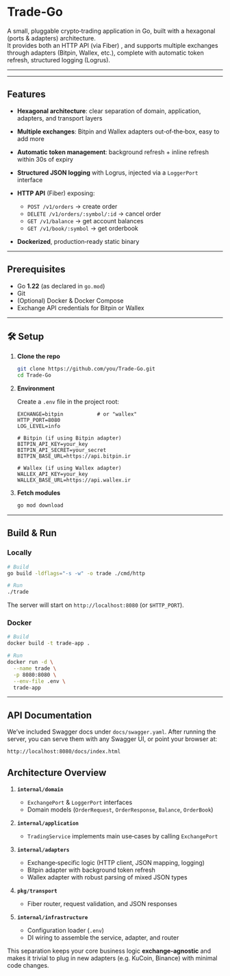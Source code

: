 # Trade-Go

A small, pluggable crypto‐trading application in Go, built with a hexagonal (ports & adapters) architecture.  
It provides both an HTTP API (via Fiber) , and supports multiple exchanges through adapters (Bitpin, Wallex, etc.), complete with automatic token refresh, structured logging (Logrus).

---


---

## Features

* **Hexagonal architecture**: clear separation of domain, application, adapters, and transport layers
* **Multiple exchanges**: Bitpin and Wallex adapters out‑of‑the‑box, easy to add more
* **Automatic token management**: background refresh + inline refresh within 30s of expiry
* **Structured JSON logging** with Logrus, injected via a `LoggerPort` interface
* **HTTP API** (Fiber) exposing:

  * `POST /v1/orders` → create order
  * `DELETE /v1/orders/:symbol/:id` → cancel order
  * `GET /v1/balance` → get account balances
  * `GET /v1/book/:symbol` → get orderbook
* **Dockerized**, production‑ready static binary

---

## Prerequisites

* Go **1.22** (as declared in `go.mod`)
* Git
* (Optional) Docker & Docker Compose
* Exchange API credentials for Bitpin or Wallex

---

## 🛠️ Setup

1. **Clone the repo**

   ```bash
   git clone https://github.com/you/Trade-Go.git
   cd Trade-Go
   ```

2. **Environment**

   Create a `.env` file in the project root:

   ```dotenv
   EXCHANGE=bitpin           # or "wallex"
   HTTP_PORT=8080
   LOG_LEVEL=info

   # Bitpin (if using Bitpin adapter)
   BITPIN_API_KEY=your_key
   BITPIN_API_SECRET=your_secret
   BITPIN_BASE_URL=https://api.bitpin.ir

   # Wallex (if using Wallex adapter)
   WALLEX_API_KEY=your_key
   WALLEX_BASE_URL=https://api.wallex.ir
   ```

3. **Fetch modules**

   ```bash
   go mod download
   ```

---

## Build & Run

### Locally

```bash
# Build
go build -ldflags="-s -w" -o trade ./cmd/http

# Run
./trade
```

The server will start on `http://localhost:8080` (or `$HTTP_PORT`).

### Docker

```bash
# Build
docker build -t trade-app .

# Run
docker run -d \
  --name trade \
  -p 8080:8080 \
  --env-file .env \
  trade-app
```

---

## API Documentation

We’ve included Swagger docs under `docs/swagger.yaml`. After running the server, you can serve them with any Swagger UI, or point your browser at:

```
http://localhost:8080/docs/index.html
```

## Architecture Overview

1. **`internal/domain`**

   * `ExchangePort` & `LoggerPort` interfaces
   * Domain models (`OrderRequest`, `OrderResponse`, `Balance`, `OrderBook`)

2. **`internal/application`**

   * `TradingService` implements main use‑cases by calling `ExchangePort`

3. **`internal/adapters`**

   * Exchange‑specific logic (HTTP client, JSON mapping, logging)
   * Bitpin adapter with background token refresh
   * Wallex adapter with robust parsing of mixed JSON types

4. **`pkg/transport`**

   * Fiber router, request validation, and JSON responses

5. **`internal/infrastructure`**

   * Configuration loader (`.env`)
   * DI wiring to assemble the service, adapter, and router

This separation keeps your core business logic **exchange‑agnostic** and makes it trivial to plug in new adapters (e.g. KuCoin, Binance) with minimal code changes.

```
```
